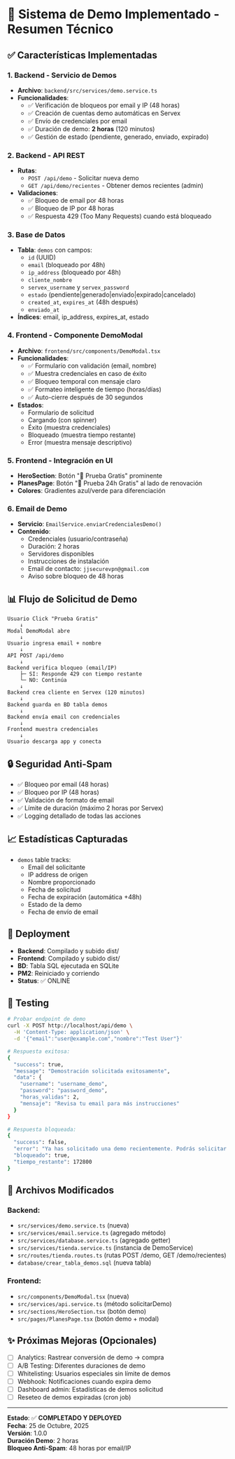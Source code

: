 # 🎁 Sistema de Demo Implementado - Resumen Técnico

## ✅ Características Implementadas

### 1. **Backend - Servicio de Demos**

- **Archivo**: `backend/src/services/demo.service.ts`
- **Funcionalidades**:
  - ✅ Verificación de bloqueos por email y IP (48 horas)
  - ✅ Creación de cuentas demo automáticas en Servex
  - ✅ Envío de credenciales por email
  - ✅ Duración de demo: **2 horas** (120 minutos)
  - ✅ Gestión de estado (pendiente, generado, enviado, expirado)

### 2. **Backend - API REST**

- **Rutas**:
  - `POST /api/demo` - Solicitar nueva demo
  - `GET /api/demo/recientes` - Obtener demos recientes (admin)
- **Validaciones**:
  - ✅ Bloqueo de email por 48 horas
  - ✅ Bloqueo de IP por 48 horas
  - ✅ Respuesta 429 (Too Many Requests) cuando está bloqueado

### 3. **Base de Datos**

- **Tabla**: `demos` con campos:
  - `id` (UUID)
  - `email` (bloqueado por 48h)
  - `ip_address` (bloqueado por 48h)
  - `cliente_nombre`
  - `servex_username` y `servex_password`
  - `estado` (pendiente|generado|enviado|expirado|cancelado)
  - `created_at`, `expires_at` (48h después)
  - `enviado_at`
- **Índices**: email, ip_address, expires_at, estado

### 4. **Frontend - Componente DemoModal**

- **Archivo**: `frontend/src/components/DemoModal.tsx`
- **Funcionalidades**:
  - ✅ Formulario con validación (email, nombre)
  - ✅ Muestra credenciales en caso de éxito
  - ✅ Bloqueo temporal con mensaje claro
  - ✅ Formateo inteligente de tiempo (horas/días)
  - ✅ Auto-cierre después de 30 segundos
- **Estados**:
  - Formulario de solicitud
  - Cargando (con spinner)
  - Éxito (muestra credenciales)
  - Bloqueado (muestra tiempo restante)
  - Error (muestra mensaje descriptivo)

### 5. **Frontend - Integración en UI**

- **HeroSection**: Botón "🎁 Prueba Gratis" prominente
- **PlanesPage**: Botón "🎁 Prueba 24h Gratis" al lado de renovación
- **Colores**: Gradientes azul/verde para diferenciación

### 6. **Email de Demo**

- **Servicio**: `EmailService.enviarCredencialesDemo()`
- **Contenido**:
  - Credenciales (usuario/contraseña)
  - Duración: 2 horas
  - Servidores disponibles
  - Instrucciones de instalación
  - Email de contacto: `jjsecurevpn@gmail.com`
  - Aviso sobre bloqueo de 48 horas

## 📊 Flujo de Solicitud de Demo

```
Usuario Click "Prueba Gratis"
    ↓
Modal DemoModal abre
    ↓
Usuario ingresa email + nombre
    ↓
API POST /api/demo
    ↓
Backend verifica bloqueo (email/IP)
    ├─ SI: Responde 429 con tiempo restante
    └─ NO: Continúa
    ↓
Backend crea cliente en Servex (120 minutos)
    ↓
Backend guarda en BD tabla demos
    ↓
Backend envía email con credenciales
    ↓
Frontend muestra credenciales
    ↓
Usuario descarga app y conecta
```

## 🔒 Seguridad Anti-Spam

- ✅ Bloqueo por email (48 horas)
- ✅ Bloqueo por IP (48 horas)
- ✅ Validación de formato de email
- ✅ Límite de duración (máximo 2 horas por Servex)
- ✅ Logging detallado de todas las acciones

## 📈 Estadísticas Capturadas

- `demos` table tracks:
  - Email del solicitante
  - IP address de origen
  - Nombre proporcionado
  - Fecha de solicitud
  - Fecha de expiración (automática +48h)
  - Estado de la demo
  - Fecha de envío de email

## 🚀 Deployment

- **Backend**: Compilado y subido dist/
- **Frontend**: Compilado y subido dist/
- **BD**: Tabla SQL ejecutada en SQLite
- **PM2**: Reiniciado y corriendo
- **Status**: ✅ ONLINE

## 🧪 Testing

```bash
# Probar endpoint de demo
curl -X POST http://localhost/api/demo \
  -H 'Content-Type: application/json' \
  -d '{"email":"user@example.com","nombre":"Test User"}'

# Respuesta exitosa:
{
  "success": true,
  "message": "Demostración solicitada exitosamente",
  "data": {
    "username": "username_demo",
    "password": "password_demo",
    "horas_validas": 2,
    "mensaje": "Revisa tu email para más instrucciones"
  }
}

# Respuesta bloqueada:
{
  "success": false,
  "error": "Ya has solicitado una demo recientemente. Podrás solicitar otra en 48 horas.",
  "bloqueado": true,
  "tiempo_restante": 172800
}
```

## 📝 Archivos Modificados

### Backend:

- `src/services/demo.service.ts` (nueva)
- `src/services/email.service.ts` (agregado método)
- `src/services/database.service.ts` (agregado getter)
- `src/services/tienda.service.ts` (instancia de DemoService)
- `src/routes/tienda.routes.ts` (rutas POST /demo, GET /demo/recientes)
- `database/crear_tabla_demos.sql` (nueva tabla)

### Frontend:

- `src/components/DemoModal.tsx` (nueva)
- `src/services/api.service.ts` (método solicitarDemo)
- `src/sections/HeroSection.tsx` (botón demo)
- `src/pages/PlanesPage.tsx` (botón demo + modal)

## ✨ Próximas Mejoras (Opcionales)

- [ ] Analytics: Rastrear conversión de demo → compra
- [ ] A/B Testing: Diferentes duraciones de demo
- [ ] Whitelisting: Usuarios especiales sin límite de demos
- [ ] Webhook: Notificaciones cuando expira demo
- [ ] Dashboard admin: Estadísticas de demos solicitud
- [ ] Reseteo de demos expiradas (cron job)

---

**Estado**: ✅ **COMPLETADO Y DEPLOYED**  
**Fecha**: 25 de Octubre, 2025  
**Versión**: 1.0.0  
**Duración Demo**: 2 horas  
**Bloqueo Anti-Spam**: 48 horas por email/IP
